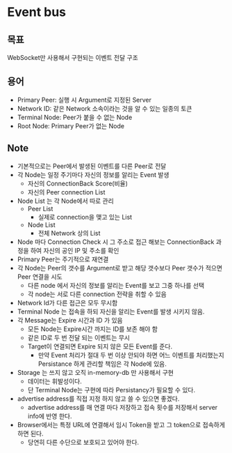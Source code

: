 # Event bus

## 목표
WebSocket만 사용해서 구현되는 이벤트 전달 구조

## 용어
* Primary Peer: 실행 시 Argument로 지정된 Server
* Network ID: 같은 Network 소속이라는 것을 알 수 있는 일종의 토큰
* Terminal Node: Peer가 붙을 수 없는 Node
* Root Node: Primary Peer가 없는 Node

## Note

* 기본적으로는 Peer에서 발생된 이벤트를 다른 Peer로 전달
* 각 Node는 일정 주기마다 자신의 정보를 알리는 Event 발생
    * 자신의 ConnectionBack Score(비율)
    * 자신의 Peer connection List
* Node List 는 각 Node에서 따로 관리
    * Peer List
        * 실제로 connection을 맺고 있는 List
    * Node List
        * 전체 Network 상의 List
* Node 마다 Connection Check 시 그 주소로 접근 해보는 ConnectionBack 과정을 하여 자신의 공인 IP 및 주소를 확인
* Primary Peer는 주기적으로 재연결
* 각 Node는 Peer의 갯수를 Argument로 받고 해당 갯수보다 Peer 갯수가 적으면 Peer 연결을 시도
    * 다른 node 에서 자신의 정보를 알리는 Event를 보고 그중 하나를 선택
    * 각 node는 서로 다른 connection 전략을 취할 수 있음
* Network Id가 다른 접근은 모두 무시함
* Terminal Node 는 접속을 하되 자신을 알리는 Event를 발생 시키지 않음.
* 각 Message는 Expire 시간과 ID 가 있음
    * 모든 Node는 Expire시간 까지는 ID를 보존 해야 함
    * 같은 ID로 두 번 전달 되는 이벤트는 무시
    * Target이 연결되면 Expire 되지 않은 모든 Event를 준다.
        * 만약 Event 처리가 절대 두 번 이상 안되야 하면 어느 이벤트를 처리했는지 Persistance 하게 관리할 책임은 각 Node에 있음.
* Storage 는 쓰지 않고 오직 in-memory-db 만 사용해서 구현
    * 데이터는 휘발성이다.
    * 단 Terminal Node는 구현에 따라 Persistancy가 필요할 수 있다.
* advertise address를 직접 지정 하지 않고 쓸 수 있으면 좋겠다.
	* advertise address를 매 연결 마다  저장하고 접속 횟수를 저장해서 server info에 반영 한다.
* Browser에서는 특정 URL에 연결해서 임시 Token을 받고 그 token으로 접속하게 하면 된다.
	* 당연히 다른 수단으로 보호되고 있어야 한다.

